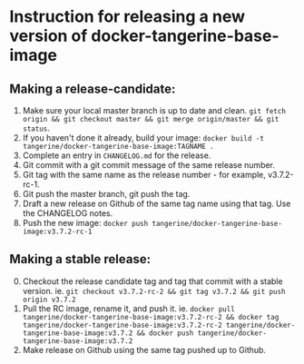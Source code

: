 # Instruction for releasing a new version of docker-tangerine-base-image

## Making a release-candidate:
1. Make sure your local master branch is up to date and clean. `git fetch origin && git checkout master && git merge origin/master && git status`.
1. If you haven't done it already, build your image: `docker build -t tangerine/docker-tangerine-base-image:TAGNAME .`
2. Complete an entry in `CHANGELOG.md` for the release.
3. Git commit with a git commit message of the same release number.
4. Git tag with the same name as the release number - for example, v3.7.2-rc-1.
5. Git push the master branch, git push the tag.
6. Draft a new release on Github of the same tag name using that tag. Use the CHANGELOG notes.
7. Push the new image: `docker push tangerine/docker-tangerine-base-image:v3.7.2-rc-1`

## Making a stable release:
0. Checkout the release candidate tag and tag that commit with a stable version. ie. `git checkout v3.7.2-rc-2 && git tag v3.7.2 && git push origin v3.7.2`
0. Pull the RC image, rename it, and push it. ie. `docker pull tangerine/docker-tangerine-base-image:v3.7.2-rc-2 && docker tag tangerine/docker-tangerine-base-image:v3.7.2-rc-2 tangerine/docker-tangerine-base-image:v3.7.2 && docker push tangerine/docker-tangerine-base-image:v3.7.2`
0. Make release on Github using the same tag pushed up to Github.
